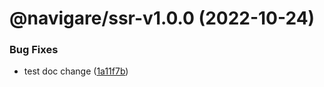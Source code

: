 # @navigare/ssr-v1.0.0 (2022-10-24)


### Bug Fixes

* test doc change ([1a11f7b](https://github.com/jaulz/navigare/commit/1a11f7b9b0f673955a71ff398bcb6bd452553a3d))
